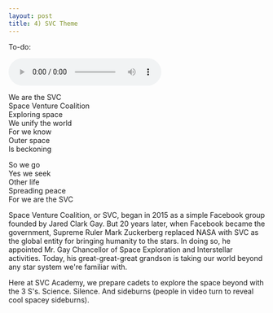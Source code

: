 ```yaml
---
layout: post
title: 4) SVC Theme
---
```

To-do: 

<audio controls>
<source src="{{ site.baseurl }}/audio/svc-theme.mp3" type="audio/mpeg">
</audio>

We are the SVC  
Space Venture Coalition  
Exploring space  
We unify the world   
For we know  
Outer space  
Is beckoning  

So we go  
Yes we seek  
Other life   
Spreading peace  
For we are the SVC  




Space Venture Coalition, or SVC, began in 2015 as a simple Facebook group founded by Jared Clark Gay. But 20 years later, when Facebook became the government, Supreme Ruler Mark Zuckerberg replaced NASA with SVC as the global entity for bringing humanity to the stars. In doing so, he appointed Mr. Gay Chancellor of Space Exploration and Interstellar activities. Today, his great-great-great grandson is taking our world beyond any star system we're familiar with.

Here at SVC Academy, we prepare cadets to explore the space beyond with the 3 S's. Science. Silence. And sideburns (people in video turn to reveal cool spacey sideburns).